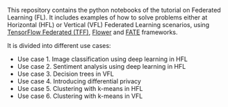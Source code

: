 This repository contains the python notebooks of the tutorial on Federated Learning (FL). It includes examples of how to solve problems either at Horizontal (HFL) or Vertical (VFL) Federated Learning scenarios, using [TensorFlow Federated (TFF)](https://github.com/tensorflow/federated), [Flower](https://github.com/adap/flower) and [FATE](https://github.com/FederatedAI/FATE) frameworks.

It is divided into different use cases:
 * Use case 1. Image classification using deep learning in HFL
 * Use case 2. Sentiment analysis using deep learning in HFL
 * Use case 3. Decision trees in VFL
 * Use case 4. Introducing differential privacy
 * Use case 5. Clustering with k-means in HFL
 * Use case 6. Clustering with k-means in VFL
